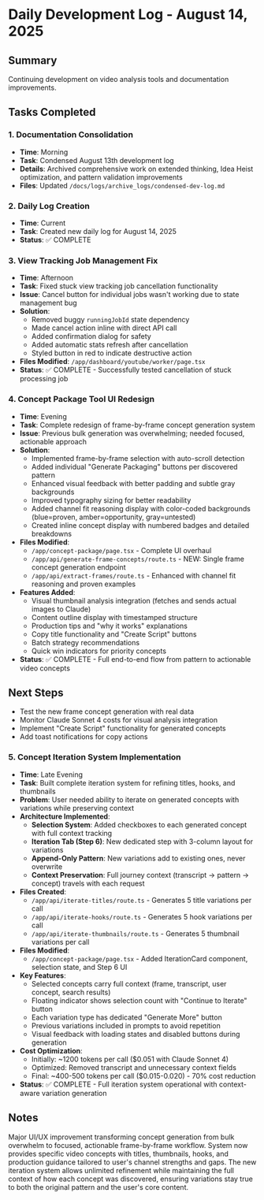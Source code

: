 # Daily Development Log - August 14, 2025

## Summary
Continuing development on video analysis tools and documentation improvements.

## Tasks Completed

### 1. Documentation Consolidation
- **Time**: Morning
- **Task**: Condensed August 13th development log
- **Details**: Archived comprehensive work on extended thinking, Idea Heist optimization, and pattern validation improvements
- **Files**: Updated `/docs/logs/archive_logs/condensed-dev-log.md`

### 2. Daily Log Creation
- **Time**: Current
- **Task**: Created new daily log for August 14, 2025
- **Status**: ✅ COMPLETE

### 3. View Tracking Job Management Fix
- **Time**: Afternoon
- **Task**: Fixed stuck view tracking job cancellation functionality
- **Issue**: Cancel button for individual jobs wasn't working due to state management bug
- **Solution**: 
  - Removed buggy `runningJobId` state dependency
  - Made cancel action inline with direct API call
  - Added confirmation dialog for safety
  - Added automatic stats refresh after cancellation
  - Styled button in red to indicate destructive action
- **Files Modified**: `/app/dashboard/youtube/worker/page.tsx`
- **Status**: ✅ COMPLETE - Successfully tested cancellation of stuck processing job

### 4. Concept Package Tool UI Redesign
- **Time**: Evening
- **Task**: Complete redesign of frame-by-frame concept generation system
- **Issue**: Previous bulk generation was overwhelming; needed focused, actionable approach
- **Solution**:
  - Implemented frame-by-frame selection with auto-scroll detection
  - Added individual "Generate Packaging" buttons per discovered pattern
  - Enhanced visual feedback with better padding and subtle gray backgrounds
  - Improved typography sizing for better readability
  - Added channel fit reasoning display with color-coded backgrounds (blue=proven, amber=opportunity, gray=untested)
  - Created inline concept display with numbered badges and detailed breakdowns
- **Files Modified**: 
  - `/app/concept-package/page.tsx` - Complete UI overhaul
  - `/app/api/generate-frame-concepts/route.ts` - NEW: Single frame concept generation endpoint
  - `/app/api/extract-frames/route.ts` - Enhanced with channel fit reasoning and proven examples
- **Features Added**:
  - Visual thumbnail analysis integration (fetches and sends actual images to Claude)
  - Content outline display with timestamped structure
  - Production tips and "why it works" explanations
  - Copy title functionality and "Create Script" buttons
  - Batch strategy recommendations
  - Quick win indicators for priority concepts
- **Status**: ✅ COMPLETE - Full end-to-end flow from pattern to actionable video concepts

## Next Steps
- Test the new frame concept generation with real data
- Monitor Claude Sonnet 4 costs for visual analysis integration
- Implement "Create Script" functionality for generated concepts
- Add toast notifications for copy actions

### 5. Concept Iteration System Implementation
- **Time**: Late Evening
- **Task**: Built complete iteration system for refining titles, hooks, and thumbnails
- **Problem**: User needed ability to iterate on generated concepts with variations while preserving context
- **Architecture Implemented**:
  - **Selection System**: Added checkboxes to each generated concept with full context tracking
  - **Iteration Tab (Step 6)**: New dedicated step with 3-column layout for variations
  - **Append-Only Pattern**: New variations add to existing ones, never overwrite
  - **Context Preservation**: Full journey context (transcript → pattern → concept) travels with each request
- **Files Created**:
  - `/app/api/iterate-titles/route.ts` - Generates 5 title variations per call
  - `/app/api/iterate-hooks/route.ts` - Generates 5 hook variations per call  
  - `/app/api/iterate-thumbnails/route.ts` - Generates 5 thumbnail variations per call
- **Files Modified**:
  - `/app/concept-package/page.tsx` - Added IterationCard component, selection state, and Step 6 UI
- **Key Features**:
  - Selected concepts carry full context (frame, transcript, user concept, search results)
  - Floating indicator shows selection count with "Continue to Iterate" button
  - Each variation type has dedicated "Generate More" button
  - Previous variations included in prompts to avoid repetition
  - Visual feedback with loading states and disabled buttons during generation
- **Cost Optimization**:
  - Initially: ~1200 tokens per call ($0.051 with Claude Sonnet 4)
  - Optimized: Removed transcript and unnecessary context fields
  - Final: ~400-500 tokens per call ($0.015-0.020) - 70% cost reduction
- **Status**: ✅ COMPLETE - Full iteration system operational with context-aware variation generation

## Notes
Major UI/UX improvement transforming concept generation from bulk overwhelm to focused, actionable frame-by-frame workflow. System now provides specific video concepts with titles, thumbnails, hooks, and production guidance tailored to user's channel strengths and gaps. The new iteration system allows unlimited refinement while maintaining the full context of how each concept was discovered, ensuring variations stay true to both the original pattern and the user's core content.